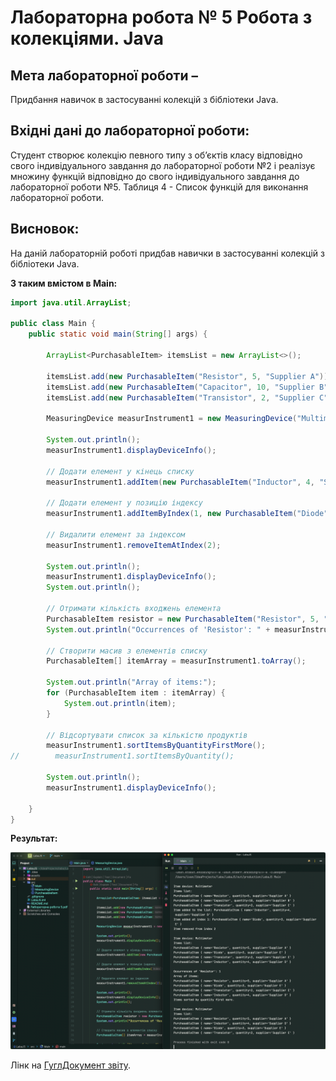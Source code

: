 # Лабораторна робота № 5 Робота з колекціями. Java

## Мета лабораторної роботи –
Придбання навичок в застосуванні колекцій з бібліотеки Java.

## Вхідні дані до лабораторної роботи:
Студент створює колекцію певного типу з об’єктів класу відповідно свого
індивідуального завдання до лабораторної роботи №2 і реалізує множину функцій відповідно до свого індивідуального завдання до лабораторної роботи №5. Таблиця 4 - Список функцій для виконання лабораторної роботи.

## Висновок: 
На даній лабораторній роботі придбав навички в застосуванні колекцій з бібліотеки Java.

**З таким вмістом в Main:**
```java
import java.util.ArrayList;

public class Main {
    public static void main(String[] args) {

        ArrayList<PurchasableItem> itemsList = new ArrayList<>();

        itemsList.add(new PurchasableItem("Resistor", 5, "Supplier A"));
        itemsList.add(new PurchasableItem("Capacitor", 10, "Supplier B"));
        itemsList.add(new PurchasableItem("Transistor", 2, "Supplier C"));

        MeasuringDevice measurInstrument1 = new MeasuringDevice("Multimeter", itemsList);

        System.out.println();
        measurInstrument1.displayDeviceInfo();

        // Додати елемент у кінець списку
        measurInstrument1.addItem(new PurchasableItem("Inductor", 4, "Supplier D"));

        // Додати елемент у позицію індексу
        measurInstrument1.addItemByIndex(1, new PurchasableItem("Diode", 3, "Supplier E"));

        // Видалити елемент за індексом
        measurInstrument1.removeItemAtIndex(2);

        System.out.println();
        measurInstrument1.displayDeviceInfo();
        System.out.println();

        // Отримати кількість входжень елемента
        PurchasableItem resistor = new PurchasableItem("Resistor", 5, "Supplier A");
        System.out.println("Occurrences of 'Resistor': " + measurInstrument1.countItemOccurrences(resistor));

        // Створити масив з елементів списку
        PurchasableItem[] itemArray = measurInstrument1.toArray();

        System.out.println("Array of items:");
        for (PurchasableItem item : itemArray) {
            System.out.println(item);
        }

        // Відсортувати список за кількістю продуктів
        measurInstrument1.sortItemsByQuantityFirstMore();
//        measurInstrument1.sortItemsByQuantity();

        System.out.println();
        measurInstrument1.displayDeviceInfo();

    }
}

```

**Результат:**

![result-1](./assets/result-java-oop-1.png)

Лінк на [ГуглДокумент звіту](https://docs.google.com/document/d/1Hb6khMGqdKHHevKUoVMhq4HHGmozlam4UoJo2CQ8uBI/edit?usp=sharing).